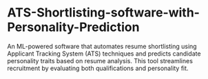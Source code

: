 # ATS-Shortlisting-software-with-Personality-Prediction
An ML-powered software that automates resume shortlisting using Applicant Tracking System (ATS) techniques and predicts candidate personality traits based on resume analysis. This tool streamlines recruitment by evaluating both qualifications and personality fit.
